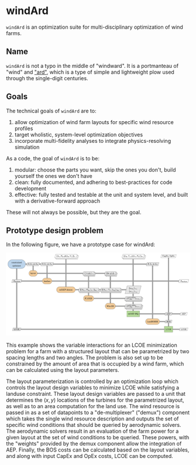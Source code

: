 # windArd

`windArd` is an optimization suite for multi-disciplinary optimization of wind farms.

## Name

`windArd` is not a typo in the middle of "windward".
It is a portmanteau of "wind" and ["ard"](https://en.wikipedia.org/wiki/Ard_\(plough\)), which is a type of simple and lightweight plow used through the single-digit centuries.

## Goals

The technical goals of `windArd` are to:
1) allow optimization of wind farm layouts for specific wind resource profiles
2) target wholistic, system-level optimization objectives
3) incorporate multi-fidelity analyses to integrate physics-resolving simulation

As a code, the goal of `windArd` is to be:
1) modular: choose the parts you want, skip the ones you don't, build yourself the ones we don't have
2) clean: fully documented, and adhering to best-practices for code development
3) effective: fully tested and testable at the unit and system level, and built with a derivative-forward approach

These will not always be possible, but they are the goal.

## Prototype design problem

In the following figure, we have a prototype case for windArd:

![`windArd` demonstration image](/assets/windard_xdsm/windard_xdsm.png)

This example shows the variable interactions for an LCOE minimization problem for a farm with a structured layout that can be parametrized by two spacing lengths and two angles.
The problem is also set up to be constrained by the amount of area that is occupied by a wind farm, which can be calculated using the layout parameters.

The layout parameterization is controlled by an optimization loop which controls the layout design variables to minimize LCOE while satisfying a landuse constraint.
These layout design variables are passed to a unit that determines the $(x,y)$ locations of the turbines for the parametrized layout, as well as to an area computation for the land use.
The wind resource is passed in as a set of datapoints to a "de-multiplexer" ("demux") component which takes the single wind resource description and outputs the set of specific wind conditions that should be queried by aerodynamic solvers.
The aerodynamic solvers result in an evaluation of the farm power for a given layout at the set of wind conditions to be queried.
These powers, with the "weights" provided by the demux component allow the integration of AEP.
Finally, the BOS costs can be calculated based on the layout variables, and along with input CapEx and OpEx costs, LCOE can be computed.

<!-- FIN -->
